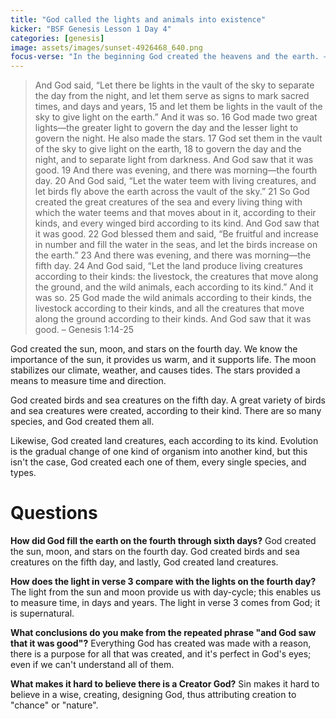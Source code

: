 ```yaml
---
title: "God called the lights and animals into existence"
kicker: "BSF Genesis Lesson 1 Day 4"
categories: [genesis]
image: assets/images/sunset-4926468_640.png
focus-verse: "In the beginning God created the heavens and the earth. – Genesis 1:1"
---
```


> And God said, “Let there be lights in the vault of the sky to separate the day from the night, and let them serve as signs to mark sacred times, and days and years, 15 and let them be lights in the vault of the sky to give light on the earth.” And it was so. 16 God made two great lights—the greater light to govern the day and the lesser light to govern the night. He also made the stars. 17 God set them in the vault of the sky to give light on the earth, 18 to govern the day and the night, and to separate light from darkness. And God saw that it was good. 19 And there was evening, and there was morning—the fourth day.
> 20 And God said, “Let the water teem with living creatures, and let birds fly above the earth across the vault of the sky.” 21 So God created the great creatures of the sea and every living thing with which the water teems and that moves about in it, according to their kinds, and every winged bird according to its kind. And God saw that it was good. 22 God blessed them and said, “Be fruitful and increase in number and fill the water in the seas, and let the birds increase on the earth.” 23 And there was evening, and there was morning—the fifth day.
> 24 And God said, “Let the land produce living creatures according to their kinds: the livestock, the creatures that move along the ground, and the wild animals, each according to its kind.” And it was so. 25 God made the wild animals according to their kinds, the livestock according to their kinds, and all the creatures that move along the ground according to their kinds. And God saw that it was good. – Genesis 1:14-25

God created the sun, moon, and stars on the fourth day. We know the importance of the sun, it provides us warm, and it supports life. The moon stabilizes our climate, weather, and causes tides. The stars provided a means to measure time and direction.

God created birds and sea creatures on the fifth day. A great variety of birds and sea creatures were created, according to their kind. There are so many species, and God created them all.

Likewise, God created land creatures, each according to its kind. Evolution is the gradual change of one kind of organism into another kind, but this isn't the case, God created each one of them, every single species, and types. 

# Questions

**How did God fill the earth on the fourth through sixth days?** God created the sun, moon, and stars on the fourth day. God created birds and sea creatures on the fifth day, and lastly, God created land creatures.

**How does the light in verse 3 compare with the lights on the fourth day?** The light from the sun and moon provide us with day-cycle; this enables us to measure time, in days and years. The light in verse 3 comes from God; it is supernatural. 

**What conclusions do you make from the repeated phrase "and God saw that it was good"?** Everything God has created was made with a reason, there is a purpose for all that was created, and it's perfect in God's eyes; even if we can't understand all of them.

**What makes it hard to believe there is a Creator God?** 
Sin makes it hard to believe in a wise, creating, designing God, thus attributing creation to "chance" or "nature".
